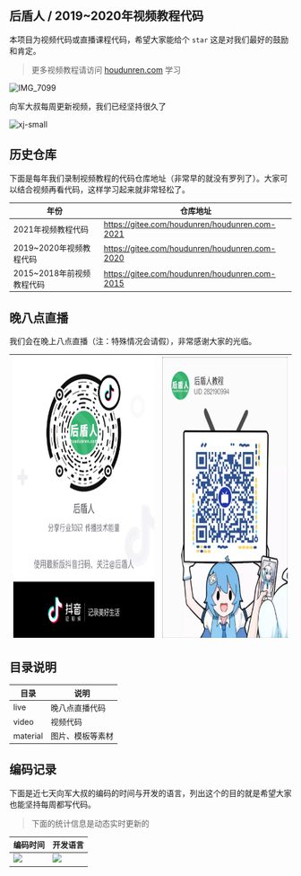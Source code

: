 ## 后盾人 / 2019~2020年视频教程代码

本项目为视频代码或直播课程代码，希望大家能给个 `star` 这是对我们最好的鼓励和肯定。

> 更多视频教程请访问 [ houdunren.com](houdunren.com) 学习

![IMG_7099](./assets/IMG_7099.JPG)



向军大叔每周更新视频，我们已经坚持很久了

![xj-small](./assets/xj-small.png)





## 历史仓库
下面是每年我们录制视频教程的代码仓库地址（非常早的就没有罗列了）。大家可以结合视频再看代码，这样学习起来就非常轻松了。

| 年份                      | 仓库地址                                       |
| ------------------------- | ---------------------------------------------- |
| 2021年视频教程代码        | https://gitee.com/houdunren/houdunren.com-2021 |
| 2019~2020年视频教程代码   | https://gitee.com/houdunren/houdunren.com-2020 |
| 2015~2018年前视频教程代码 | https://gitee.com/houdunren/houdunren.com-2015 |



## 晚八点直播

我们会在晚上八点直播（注：特殊情况会请假），非常感谢大家的光临。

| <img src="./assets/抖音.png" alt="抖音" style="height:500px" /> | <img src="./assets/bilibli.jpg" alt="bilibli" style="height:500px" /> |
| ------------------------------------------------------------ | ------------------------------------------------------------ |



## 目录说明

| 目录     | 说明             |
| -------- | ---------------- |
| live     | 晚八点直播代码   |
| video    | 视频代码         |
| material | 图片、模板等素材 |



## 编码记录

下面是近七天向军大叔的编码的时间与开发的语言，列出这个的目的就是希望大家也能坚持每周都写代码。

> 下面的统计信息是动态实时更新的

| **编码时间**                                                 | **开发语言**                                                 |
| ------------------------------------------------------------ | ------------------------------------------------------------ |
| <img src="https://wakatime.com/share/@houdunren/e20f8fb4-dc01-4898-8ea8-0b6eb0673e5e.png"  /> | <img src="https://wakatime.com/share/@houdunren/32b9163d-c433-47c6-a9aa-e92ab41a52a3.png" /> |

